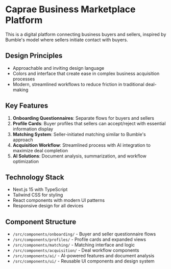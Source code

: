<!-- Use this file to provide workspace-specific custom instructions to Copilot. For more details, visit https://code.visualstudio.com/docs/copilot/copilot-customization#_use-a-githubcopilotinstructionsmd-file -->

# Caprae Business Marketplace Platform

This is a digital platform connecting business buyers and sellers, inspired by Bumble's model where sellers initiate contact with buyers.

## Design Principles
- Approachable and inviting design language
- Colors and interface that create ease in complex business acquisition processes
- Modern, streamlined workflows to reduce friction in traditional deal-making

## Key Features
1. **Onboarding Questionnaires**: Separate flows for buyers and sellers
2. **Profile Cards**: Buyer profiles that sellers can accept/reject with essential information display
3. **Matching System**: Seller-initiated matching similar to Bumble's approach
4. **Acquisition Workflow**: Streamlined process with AI integration to maximize deal completion
5. **AI Solutions**: Document analysis, summarization, and workflow optimization

## Technology Stack
- Next.js 15 with TypeScript
- Tailwind CSS for styling
- React components with modern UI patterns
- Responsive design for all devices

## Component Structure
- `/src/components/onboarding/` - Buyer and seller questionnaire flows
- `/src/components/profiles/` - Profile cards and expanded views
- `/src/components/matching/` - Matching interface and logic
- `/src/components/acquisition/` - Deal workflow components
- `/src/components/ai/` - AI-powered features and document analysis
- `/src/components/ui/` - Reusable UI components and design system
